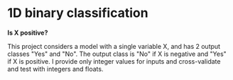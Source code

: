 # 1D binary classification

**Is X positive?**

This project considers a model with a single variable X, and has 2 output classes "Yes" and "No".
The output class is "No" if X is negative and "Yes" if X is positive.
I provide only integer values for inputs and cross-validate and test with integers and floats.

